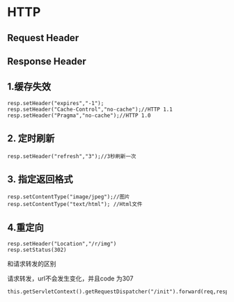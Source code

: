 # HTTP

## Request Header

## Response Header

## 1.缓存失效

```
resp.setHeader("expires","-1");
resp.setHeader("Cache-Control","no-cache");//HTTP 1.1
resp.setHeader("Pragma","no-cache");//HTTP 1.0
```

## 2. 定时刷新

```
resp.setHeader("refresh","3");//3秒刷新一次
```



## 3. 指定返回格式

```
resp.setContentType("image/jpeg");//图片
resp.setContentType("text/html"); //Html文件
```

## 4.重定向

```
resp.setHeader("Location","/r/img")
resp.setStatus(302)
```

和请求转发的区别

请求转发，url不会发生变化，并且code 为307

```
this.getServletContext().getRequestDispatcher("/init").forward(req,resp);
```

